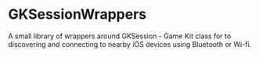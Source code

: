 GKSessionWrappers
=================

A small library of wrappers around GKSession - Game Kit class for to discovering and connecting to nearby iOS devices using Bluetooth or Wi-fi.
